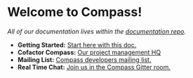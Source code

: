 # Welcome to Compass!

*All of our documentation lives within the [documentation repo](https://github.com/empirical-org/Documentation/tree/master/Compass).*

- **Getting Started:** [Start here with this doc.](https://github.com/empirical-org/Documentation/tree/master/Getting-Started) 
- **Cofactor Compass:** [Our project management HQ](http://www.empirical.org/cofactor/teams/compass)
- **Mailing List:** [Compass developers mailing list.](https://groups.google.com/forum/#!forum/empirical-compass)
- **Real Time Chat:** [Join us in the Compass Gitter room.](https://gitter.im/empirical-org/Compass)
